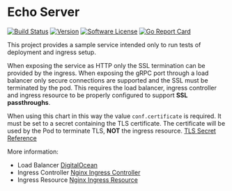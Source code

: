 # Echo Server

[![Build Status](https://github.com/bcessa/echo-server/workflows/ci/badge.svg?branch=master)](https://github.com/bcessa/echo-server/actions)
[![Version](https://img.shields.io/github/tag/bcessa/echo-server.svg)](https://github.com/bcessa/echo-server/releases)
[![Software License](https://img.shields.io/badge/license-BSD3-red.svg)](LICENSE)
[![Go Report Card](https://goreportcard.com/badge/github.com/bcessa/echo-server?style=flat)](https://goreportcard.com/report/github.com/bcessa/echo-server)

This project provides a sample service intended only to run tests of deployment and ingress setup.

When exposing the service as HTTP only the SSL termination can be provided by the ingress. When
exposing the gRPC port through a load balancer only secure connections are supported and the SSL
must be terminated by the pod. This requires the load balancer, ingress controller and ingress
resource to be properly configured to support __SSL passthroughs__.

When using this chart in this way the value `conf.certificate` is required. It must be set to a
secret containing the TLS certificate. The certificate will be used by the Pod to terminate TLS,
__NOT__ the ingress resource.
[TLS Secret Reference](https://kubernetes.io/docs/concepts/services-networking/ingress/#tls) 

More information:

- Load Balancer [DigitalOcean](https://github.com/digitalocean/digitalocean-cloud-controller-manager/blob/master/docs/controllers/services/annotations.md#servicebetakubernetesiodo-loadbalancer-tls-passthrough)
- Ingress Controller [Nginx Ingress Controller](https://kubernetes.github.io/ingress-nginx/user-guide/tls/#ssl-passthrough)
- Ingress Resource [Nginx Ingress Resource](https://kubernetes.github.io/ingress-nginx/user-guide/nginx-configuration/annotations/#ssl-passthrough)
